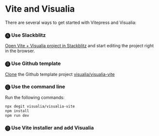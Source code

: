 # Vite and Visualia

There are several ways to get started with Vitepress and Visualia:

### 🅐 Use Slackblitz

[Open Vite + Visualia project in Stackblitz](https://stackblitz.com/github/visualia/visualia-vite?file=src%2Findex.md) and start editing the project right in the browser.

### 🅑 Use Github template

[Clone](https://github.com/visualia/visualia-vite/generate) the Github template project [visualia/visualia-vite](https://github.com/visualia/visualia-vite)

### 🅒 Use the command line

Run the following commands:

```bash
npx degit visualia/visualia-vite
npm install
npm run dev
```

### 🅓 Use Vite installer and add Visualia
